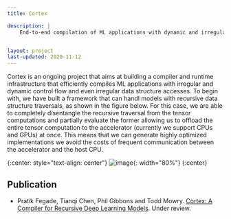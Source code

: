 ```yaml
---
title: Cortex

description: |
    End-to-end compilation of ML applications with dynamic and irregular control flow and data structure accesses


layout: project
last-updated: 2020-11-12
---
```


Cortex is an ongoing project that aims at building a compiler and runtime infrastructure that efficiently compiles ML applications with irregular and dynamic control flow and even irregular data structure accesses. To begin with, we have built a framework that can handl models with recursive data structure traversals, as shown in the figure below. For this case, we are able to completely disentangle the recursive traversal from the tensor computations and partially evaluate the former allowing us to offload the entire tensor computation to the accelerator (currently we support CPUs and GPUs) at once. This means that we can generate highly optimized implementations we avoid the costs of frequent communication between the accelerator and the host CPU.

{:center: style="text-align: center"}
![image](/img/taso/overview.png){: width="80%"}
{:center}

## Publication

* Pratik Fegade, Tianqi Chen, Phil Gibbons and Todd Mowry. [Cortex: A Compiler for Recursive Deep Learning Models](https://arxiv.org/abs/2011.01383). Under review.

